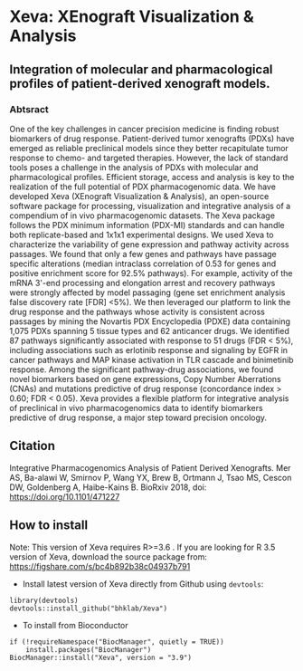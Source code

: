 # Xeva: XEnograft Visualization & Analysis

## Integration of molecular and pharmacological profiles of patient-derived xenograft models.

### Abtsract
One of the key challenges in cancer precision medicine is finding robust biomarkers of drug response. Patient-derived tumor xenografts (PDXs) have emerged as reliable preclinical models since they better recapitulate tumor response to chemo- and targeted therapies. However, the lack of standard tools poses a challenge in the analysis of PDXs with molecular and pharmacological profiles. Efficient storage, access and analysis is key to the realization of the full potential of PDX pharmacogenomic data. We have developed Xeva (XEnograft Visualization & Analysis), an open-source software package for processing, visualization and integrative analysis of a compendium of in vivo pharmacogenomic datasets. The Xeva package follows the PDX minimum information (PDX-MI) standards and can handle both replicate-based and 1x1x1 experimental designs. We used Xeva to characterize the variability of gene expression and pathway activity across passages. We found that only a few genes and pathways have passage specific alterations (median intraclass correlation of 0.53 for genes and positive enrichment score for 92.5% pathways). For example, activity of the mRNA 3'-end processing and elongation arrest and recovery pathways were strongly affected by model passaging (gene set enrichment analysis false discovery rate [FDR] <5%). We then leveraged our platform to link the drug response and the pathways whose activity is consistent across passages by mining the Novartis PDX Encyclopedia (PDXE) data containing 1,075 PDXs spanning 5 tissue types and 62 anticancer drugs. We identified 87 pathways significantly associated with response to 51 drugs (FDR < 5%), including associations such as erlotinib response and signaling by EGFR in cancer pathways and MAP kinase activation in TLR cascade and binimetinib response. Among the significant pathway-drug associations, we found novel biomarkers based on gene expressions, Copy Number Aberrations (CNAs) and mutations predictive of drug response (concordance index > 0.60; FDR < 0.05). Xeva provides a flexible platform for integrative analysis of preclinical in vivo pharmacogenomics data to identify biomarkers predictive of drug response, a major step toward precision oncology.

## Citation

Integrative Pharmacogenomics Analysis of Patient Derived Xenografts. Mer AS, Ba-alawi W, Smirnov P, Wang YX, Brew B, Ortmann J, Tsao MS, Cescon DW, Goldenberg A, Haibe-Kains B. BioRxiv 2018, doi: https://doi.org/10.1101/471227

## How to install

Note: This version of Xeva requires R>=3.6 . If you are looking for R 3.5 version of Xeva, 
download the source package from: https://figshare.com/s/bc4b892b38c04937b791

- Install latest version of Xeva directly from Github using `devtools`:
```
library(devtools)
devtools::install_github("bhklab/Xeva")
```
- To install from Bioconductor
```
if (!requireNamespace("BiocManager", quietly = TRUE))
    install.packages("BiocManager")
BiocManager::install("Xeva", version = "3.9")
```
